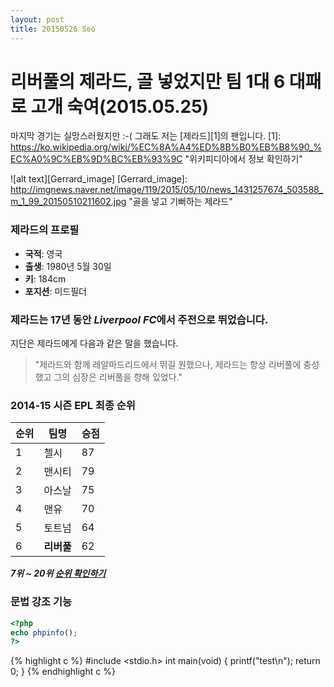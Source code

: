 ```yaml
---
layout: post
title: 20150526 Seo
---
```


# 리버풀의 제라드, 골 넣었지만 팀 1대 6 대패로 고개 숙여(2015.05.25)
마지막 경기는 실망스러웠지만 :-(
그래도 저는 [제라드][1]의 팬입니다.
[1]: https://ko.wikipedia.org/wiki/%EC%8A%A4%ED%8B%B0%EB%B8%90_%EC%A0%9C%EB%9D%BC%EB%93%9C "위키피디아에서 정보 확인하기"

![alt text][Gerrard_image]
[Gerrard_image]: http://imgnews.naver.net/image/119/2015/05/10/news_1431257674_503588_m_1_99_20150510211602.jpg "골을 넣고 기뻐하는 제라드"

### 제라드의 프로필
- **국적**: 영국
- **출생**: 1980년 5월 30일
- **키**: 184cm
- **포지션**: 미드필더

### 제라드는 17년 동안 ***Liverpool FC***에서 주전으로 뛰었습니다.

지단은 제라드에게 다음과 같은 말을 했습니다.
> "제라드와 함께 레알마드리드에서 뛰길 원했으나, 제라드는 항상 리버풀에 충성했고
> 그의 심장은 리버풀을 향해 있었다."

### 2014-15 시즌 EPL 최종 순위
|순위|팀명  |승점|
|----|------|----|
|1   |첼시  |87  |
|2   |맨시티|79  |
|3   |아스날|75  |
|4   |맨유  |70  |
|5   |토트넘|64  |
|6   |**리버풀**|62  |

***7위 ~ 20위 [순위 확인하기](http://sports.news.naver.com/sports/index.nhn?category=worldfootball&ctg=record&tab=premier/ "순위")***

### 문법 강조 기능

```php
<?php
echo phpinfo();
?>
```

{% highlight c %}
#include <stdio.h>
int main(void)
{
	  printf("test\n");
	  return 0;
}
{% endhighlight c %}
